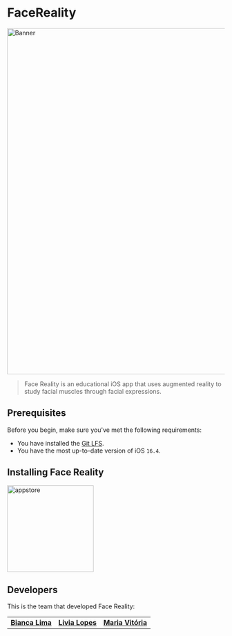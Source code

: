 # FaceReality

<img src="https://github.com/hibianca/FaceReality/assets/103222620/d76ad9a7-6a14-4c21-8bbf-0d58a5a8a994" alt="Banner" width="800">

> Face Reality is an educational iOS app that uses augmented reality to study facial muscles through facial expressions.

## Prerequisites
Before you begin, make sure you've met the following requirements:

* You have installed the [Git LFS](https://git-lfs.com).
* You have the most up-to-date version of iOS `16.4`.

## Installing Face Reality

<a href="https://apps.apple.com/br/app/face-reality/id6452017308">
    <img src="https://github.com/hibianca/FaceReality/assets/103222620/b4a9b994-0c9e-4b80-8477-5d3aa8605cac" alt="appstore" width="200">
</a>

## Developers
This is the team that developed Face Reality:

<table>
  <tr>
    <td align="center">
      <a href="https://github.com/hibianca">
          <b>Bianca Lima</b>
      </a>
    </td>
    <td align="center">
      <a href="https://github.com/livaliv">
          <b>Livia Lopes</b>
      </a>
    </td>
    <td align="center">
      <a href="https://github.com/mvitoriapereirac">
          <b>Maria Vitória</b>
      </a>
    </td>
  </tr>
</table>
